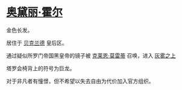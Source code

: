 # [奥黛丽·霍尔](../人物/奥黛丽·霍尔.md)

金色长发。

居住于 [贝克兰德](../地区/贝克兰德.md) 皇后区。

通过疑似所罗门帝国黑皇帝的镜子被 [克莱恩·莫雷蒂](../主角身份/克莱恩·莫雷蒂.md) 召唤，进入 [灰雾之上](../特殊地点/灰雾之上.md)

塔罗会椅背上的符号为巨龙。

对于非凡者有憧憬，但不希望以失去自由为代价加入官方组织。

